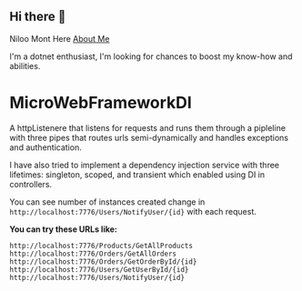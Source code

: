 ## Hi there 👋
Niloo Mont Here [About Me](https://www.linkedin.com/in/niloufar-mont/)

I'm a dotnet enthusiast, I'm looking for chances to boost my know-how and abilities.

# MicroWebFrameworkDI
A httpListenere that listens for requests and runs them through a pipleline with three pipes that routes urls semi-dynamically and handles exceptions and authentication.

I have also tried to implement a dependency injection service with three lifetimes: singleton, scoped, and transient which enabled using DI in controllers.

You can see number of instances created change in ```http://localhost:7776/Users/NotifyUser/{id}``` with each request.

**You can try these URLs like:**
```
http://localhost:7776/Products/GetAllProducts
http://localhost:7776/Orders/GetAllOrders
http://localhost:7776/Orders/GetOrderById/{id}
http://localhost:7776/Users/GetUserById/{id}
http://localhost:7776/Users/NotifyUser/{id}
```
